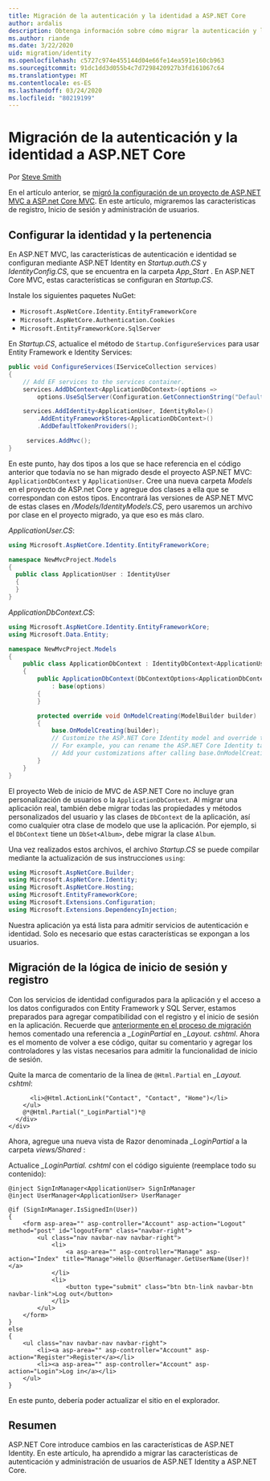 ```yaml
---
title: Migración de la autenticación y la identidad a ASP.NET Core
author: ardalis
description: Obtenga información sobre cómo migrar la autenticación y la identidad de un proyecto de MVC de ASP.NET a un proyecto de MVC de ASP.NET Core.
ms.author: riande
ms.date: 3/22/2020
uid: migration/identity
ms.openlocfilehash: c5727c974e455144d04e66fe14ea591e160cb963
ms.sourcegitcommit: 91dc1dd3d055b4c7d7298420927b3fd161067c64
ms.translationtype: MT
ms.contentlocale: es-ES
ms.lasthandoff: 03/24/2020
ms.locfileid: "80219199"
---
```

# <a name="migrate-authentication-and-identity-to-aspnet-core"></a>Migración de la autenticación y la identidad a ASP.NET Core

Por [Steve Smith](https://ardalis.com/)

En el artículo anterior, se [migró la configuración de un proyecto de ASP.NET MVC a ASP.net Core MVC](xref:migration/configuration). En este artículo, migraremos las características de registro, Inicio de sesión y administración de usuarios.

## <a name="configure-identity-and-membership"></a>Configurar la identidad y la pertenencia

En ASP.NET MVC, las características de autenticación e identidad se configuran mediante ASP.NET Identity en *Startup.auth.CS* y *IdentityConfig.CS*, que se encuentra en la carpeta *App_Start* . En ASP.NET Core MVC, estas características se configuran en *Startup.CS*.

Instale los siguientes paquetes NuGet:

* `Microsoft.AspNetCore.Identity.EntityFrameworkCore`
* `Microsoft.AspNetCore.Authentication.Cookies`
* `Microsoft.EntityFrameworkCore.SqlServer`

En *Startup.CS*, actualice el método de `Startup.ConfigureServices` para usar Entity Framework e Identity Services:

```csharp
public void ConfigureServices(IServiceCollection services)
{
    // Add EF services to the services container.
    services.AddDbContext<ApplicationDbContext>(options =>
        options.UseSqlServer(Configuration.GetConnectionString("DefaultConnection")));

    services.AddIdentity<ApplicationUser, IdentityRole>()
        .AddEntityFrameworkStores<ApplicationDbContext>()
        .AddDefaultTokenProviders();

     services.AddMvc();
}
```

En este punto, hay dos tipos a los que se hace referencia en el código anterior que todavía no se han migrado desde el proyecto ASP.NET MVC: `ApplicationDbContext` y `ApplicationUser`. Cree una nueva carpeta *Models* en el proyecto de ASP.net Core y agregue dos clases a ella que se correspondan con estos tipos. Encontrará las versiones de ASP.NET MVC de estas clases en */Models/IdentityModels.CS*, pero usaremos un archivo por clase en el proyecto migrado, ya que eso es más claro.

*ApplicationUser.CS*:

```csharp
using Microsoft.AspNetCore.Identity.EntityFrameworkCore;

namespace NewMvcProject.Models
{
  public class ApplicationUser : IdentityUser
  {
  }
}
```

*ApplicationDbContext.CS*:

```csharp
using Microsoft.AspNetCore.Identity.EntityFrameworkCore;
using Microsoft.Data.Entity;

namespace NewMvcProject.Models
{
    public class ApplicationDbContext : IdentityDbContext<ApplicationUser>
    {
        public ApplicationDbContext(DbContextOptions<ApplicationDbContext> options)
            : base(options)
        {
        }

        protected override void OnModelCreating(ModelBuilder builder)
        {
            base.OnModelCreating(builder);
            // Customize the ASP.NET Core Identity model and override the defaults if needed.
            // For example, you can rename the ASP.NET Core Identity table names and more.
            // Add your customizations after calling base.OnModelCreating(builder);
        }
    }
}
```

El proyecto Web de inicio de MVC de ASP.NET Core no incluye gran personalización de usuarios o la `ApplicationDbContext`. Al migrar una aplicación real, también debe migrar todas las propiedades y métodos personalizados del usuario y las clases de `DbContext` de la aplicación, así como cualquier otra clase de modelo que use la aplicación. Por ejemplo, si el `DbContext` tiene un `DbSet<Album>`, debe migrar la clase `Album`.

Una vez realizados estos archivos, el archivo *Startup.CS* se puede compilar mediante la actualización de sus instrucciones `using`:

```csharp
using Microsoft.AspNetCore.Builder;
using Microsoft.AspNetCore.Identity;
using Microsoft.AspNetCore.Hosting;
using Microsoft.EntityFrameworkCore;
using Microsoft.Extensions.Configuration;
using Microsoft.Extensions.DependencyInjection;
```

Nuestra aplicación ya está lista para admitir servicios de autenticación e identidad. Solo es necesario que estas características se expongan a los usuarios.

## <a name="migrate-registration-and-login-logic"></a>Migración de la lógica de inicio de sesión y registro

Con los servicios de identidad configurados para la aplicación y el acceso a los datos configurados con Entity Framework y SQL Server, estamos preparados para agregar compatibilidad con el registro y el inicio de sesión en la aplicación. Recuerde que [anteriormente en el proceso de migración](xref:migration/mvc#migrate-the-layout-file) hemos comentado una referencia a *_LoginPartial* en *_Layout. cshtml*. Ahora es el momento de volver a ese código, quitar su comentario y agregar los controladores y las vistas necesarios para admitir la funcionalidad de inicio de sesión.

Quite la marca de comentario de la línea de `@Html.Partial` en *_Layout. cshtml*:

```cshtml
      <li>@Html.ActionLink("Contact", "Contact", "Home")</li>
    </ul>
    @*@Html.Partial("_LoginPartial")*@
  </div>
</div>
```

Ahora, agregue una nueva vista de Razor denominada *_LoginPartial* a la carpeta *views/Shared* :

Actualice *_LoginPartial. cshtml* con el código siguiente (reemplace todo su contenido):

```cshtml
@inject SignInManager<ApplicationUser> SignInManager
@inject UserManager<ApplicationUser> UserManager

@if (SignInManager.IsSignedIn(User))
{
    <form asp-area="" asp-controller="Account" asp-action="Logout" method="post" id="logoutForm" class="navbar-right">
        <ul class="nav navbar-nav navbar-right">
            <li>
                <a asp-area="" asp-controller="Manage" asp-action="Index" title="Manage">Hello @UserManager.GetUserName(User)!</a>
            </li>
            <li>
                <button type="submit" class="btn btn-link navbar-btn navbar-link">Log out</button>
            </li>
        </ul>
    </form>
}
else
{
    <ul class="nav navbar-nav navbar-right">
        <li><a asp-area="" asp-controller="Account" asp-action="Register">Register</a></li>
        <li><a asp-area="" asp-controller="Account" asp-action="Login">Log in</a></li>
    </ul>
}
```

En este punto, debería poder actualizar el sitio en el explorador.

## <a name="summary"></a>Resumen

ASP.NET Core introduce cambios en las características de ASP.NET Identity. En este artículo, ha aprendido a migrar las características de autenticación y administración de usuarios de ASP.NET Identity a ASP.NET Core.

